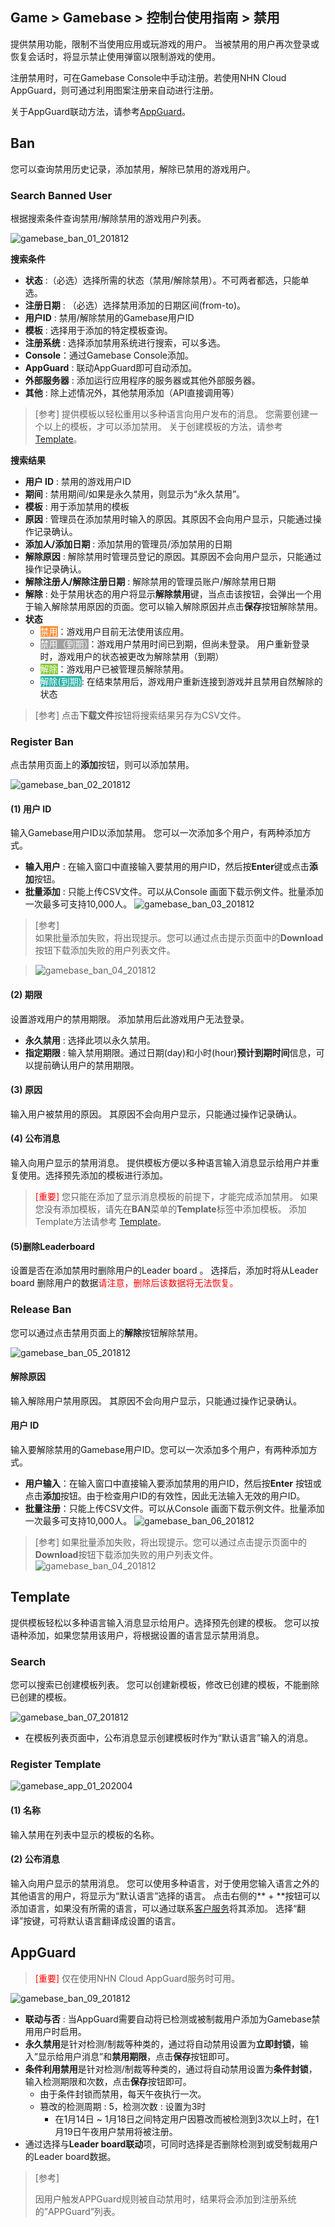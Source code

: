 ## Game > Gamebase > 控制台使用指南 > 禁用

提供禁用功能，限制不当使用应用或玩游戏的用户。
当被禁用的用户再次登录或恢复会话时，将显示禁止使用弹窗以限制游戏的使用。

注册禁用时，可在Gamebase Console中手动注册。若使用NHN Cloud AppGuard，则可通过利用图案注册来自动进行注册。

关于AppGuard联动方法，请参考[AppGuard](./oper-ban/#appguard)。


## Ban

您可以查询禁用历史记录，添加禁用，解除已禁用的游戏用户。

### Search Banned User

根据搜索条件查询禁用/解除禁用的游戏用户列表。

![gamebase_ban_01_201812](https://static.toastoven.net/prod_gamebase/gamebase_ban_01_201812.png)

**搜索条件**

- **状态** :（必选）选择所需的状态（禁用/解除禁用）。不可两者都选，只能单选。
- **注册日期** : （必选）选择禁用添加的日期区间(from-to)。
- **用户ID** : 禁用/解除禁用的Gamebase用户ID
- **模板** : 选择用于添加的特定模板查询。
- **注册系统** : 选择添加禁用系统进行搜索，可以多选。
- **Console**：通过Gamebase Console添加。
- **AppGuard** : 联动AppGuard即可自动添加。  
- **外部服务器** : 添加运行应用程序的服务器或其他外部服务器。
- **其他** : 除上述情况外，其他禁用添加（API直接调用等）

> [参考]
> 提供模板以轻松重用以多种语言向用户发布的消息。
> 您需要创建一个以上的模板，才可以添加禁用。
> 关于创建模板的方法，请参考[Template](./oper-ban/#template)。

**搜索结果**

- **用户 ID** : 禁用的游戏用户ID
- **期间** : 禁用期间/如果是永久禁用，则显示为“永久禁用”。
- **模板** : 用于添加禁用的模板
- **原因** : 管理员在添加禁用时输入的原因。其原因不会向用户显示，只能通过操作记录确认。
- **添加人/添加日期** : 添加禁用的管理员/添加禁用的日期
- **解除原因** : 解除禁用时管理员登记的原因。其原因不会向用户显示，只能通过操作记录确认。
- **解除注册人/解除注册日期** : 解除禁用的管理员账户/解除禁用日期
- **解除** : 处于禁用状态的用户将显示**解除禁用**键，当点击该按钮，会弹出一个用于输入解除禁用原因的页面。您可以输入解除原因并点击**保存**按钮解除禁用。
- **状态**
  - <font color="white" style="background-color:#FB8F37">禁用</font>：游戏用户目前无法使用该应用。
  - <font color="white" style="background-color:#A1A1A1">禁用（到期）</font>：游戏用户禁用时间已到期，但尚未登录。 用户重新登录时，游戏用户的状态被更改为解除禁用（到期）
  - <font color="white" style="background-color:#88C637">解除</font>：游戏用户已被管理员解除禁用。
  - <font color="white" style="background-color:#2AB1A6">解除(到期)</font>: 在结束禁用后，游戏用户重新连接到游戏并且禁用自然解除的状态

> [参考]
> 点击**下载文件**按钮将搜索结果另存为CSV文件。

### Register Ban

点击禁用页面上的**添加**按钮，则可以添加禁用。

![gamebase_ban_02_201812](https://static.toastoven.net/prod_gamebase/gamebase_ban_02_201812.png)
#### (1) 用户 ID
输入Gamebase用户ID以添加禁用。 您可以一次添加多个用户，有两种添加方式。

- **输入用户** : 在输入窗口中直接输入要禁用的用户ID，然后按**Enter**键或点击**添加**按钮。
- **批量添加** : 只能上传CSV文件。可以从Console 画面下载示例文件。批量添加一次最多可支持10,000人。
  ![gamebase_ban_03_201812](https://static.toastoven.net/prod_gamebase/gamebase_ban_03_201812.png)

> [参考]</br>
> 如果批量添加失败，将出现提示。您可以通过点击提示页面中的**Download**按钮下载添加失败的用户列表文件。

> ![gamebase_ban_04_201812](https://static.toastoven.net/prod_gamebase/gamebase_ban_04_201812.png)

#### (2) 期限
设置游戏用户的禁用期限。 添加禁用后此游戏用户无法登录。

- **永久禁用** : 选择此项以永久禁用。
- **指定期限** : 输入禁用期限。通过日期(day)和小时(hour)**预计到期时间**信息，可以提前确认用户的禁用期限。

#### (3) 原因
输入用户被禁用的原因。
其原因不会向用户显示，只能通过操作记录确认。

#### (4) 公布消息
输入向用户显示的禁用消息。
提供模板方便以多种语言输入消息显示给用户并重复使用。选择预先添加的模板进行添加。

> <font color="red">[重要]</font>
> 您只能在添加了显示消息模板的前提下，才能完成添加禁用。
> 如果您没有添加模板，请先在**BAN**菜单的**Template**标签中添加模板。
> 添加Template方法请参考 [Template](./oper-ban/#template)。

#### (5)删除Leaderboard
设置是否在添加禁用时删除用户的Leader board 。
选择后，添加时将从Leader board 删除用户的数据<font color="red">请注意，删除后该数据将无法恢复。</font>

### Release Ban

您可以通过点击禁用页面上的**解除**按钮解除禁用。

![gamebase_ban_05_201812](https://static.toastoven.net/prod_gamebase/gamebase_ban_05_201812.png)

#### 解除原因
输入解除用户禁用原因。
其原因不会向用户显示，只能通过操作记录确认。

#### 用户 ID
输入要解除禁用的Gamebase用户ID。您可以一次添加多个用户，有两种添加方式。

- **用户输入**：在输入窗口中直接输入要添加禁用的用户ID，然后按**Enter** 按钮或点击**添加**按钮。由于检查用户ID的有效性，因此无法输入无效的用户ID。
- **批量注册**：只能上传CSV文件。可以从Console 画面下载示例文件。批量添加一次最多可支持10,000人。
![gamebase_ban_06_201812](https://static.toastoven.net/prod_gamebase/gamebase_ban_06_201812.png)

> [参考]
> 如果批量添加失败，将出现提示。您可以通过点击提示页面中的**Download**按钮下载添加失败的用户列表文件。
> ![gamebase_ban_04_201812](https://static.toastoven.net/prod_gamebase/gamebase_ban_04_201812.png)

## Template
提供模板轻松以多种语言输入消息显示给用户。选择预先创建的模板。
您可以按语种添加，如果您禁用该用户，将根据设置的语言显示禁用消息。

### Search

您可以搜索已创建模板列表。
您可以创建新模板，修改已创建的模板，不能删除已创建的模板。


![gamebase_ban_07_201812](https://static.toastoven.net/prod_gamebase/gamebase_ban_07_201812.png)

- 在模板列表页面中，公布消息显示创建模板时作为“默认语言”输入的消息。

### Register Template
![gamebase_app_01_202004](https://static.toastoven.net/prod_gamebase/gamebase_ban_08_202004.png)

#### (1) 名称
输入禁用在列表中显示的模板的名称。

#### (2) 公布消息
输入向用户显示的禁用消息。
您可以使用多种语言，对于使用您输入语言之外的其他语言的用户，将显示为“默认语言”选择的语言。
点击右侧的** + **按钮可以添加语言，如果没有所需的语言，可以通过联系[客户服务](https://toast.com/support/inquiry)将其添加。
选择“翻译”按键，可将默认语言翻译成设置的语言。

## AppGuard

> <font color="red">[重要]</font>
> 仅在使用NHN Cloud AppGuard服务时可用。

![gamebase_ban_09_201812](https://static.toastoven.net/prod_gamebase/gamebase_ban_09_202101.png)


- **联动与否** : 当AppGuard需要自动将已检测或被制裁用户添加为Gamebase禁用用户时启用。
- **永久禁用**是针对检测/制裁等种类的，通过将自动禁用设置为**立即封锁**，输入”显示给用户消息”和**禁用期限**，点击**保存**按钮即可。
- **条件利用禁用**是针对检测/制裁等种类的，通过将自动禁用设置为**条件封锁**，输入检测期限和次数，点击**保存**按钮即可。
  - 由于条件封锁而禁用，每天午夜执行一次。
  - 篡改的检测周期 : 5，检测次数 : 设置为3时
    - 在1月14日 ~ 1月18日之间特定用户因篡改而被检测到3次以上时，在1月19日午夜用户禁用将被注册。
- 通过选择与**Leader board联动**项，可同时选择是否删除检测到或受制裁用户的Leader board数据。

> [参考]
>
> 因用户触发APPGuard规则被自动禁用时，结果将会添加到注册系统的”APPGuard”列表。
